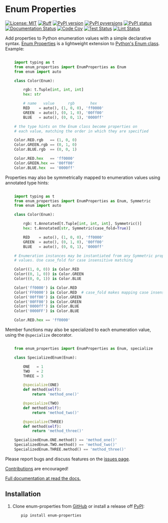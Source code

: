 # Enum Properties

[![License: MIT](https://img.shields.io/badge/License-MIT-blue.svg)](https://opensource.org/licenses/MIT)
[![Ruff](https://img.shields.io/endpoint?url=https://raw.githubusercontent.com/astral-sh/ruff/main/assets/badge/v2.json)](https://github.com/astral-sh/ruff)
[![PyPI version](https://badge.fury.io/py/enum-properties.svg)](https://pypi.python.org/pypi/enum-properties/)
[![PyPI pyversions](https://img.shields.io/pypi/pyversions/enum-properties.svg)](https://pypi.python.org/pypi/enum-properties/)
[![PyPI status](https://img.shields.io/pypi/status/enum-properties.svg)](https://pypi.python.org/pypi/enum-properties)
[![Documentation Status](https://readthedocs.org/projects/enum-properties/badge/?version=latest)](http://enum-properties.readthedocs.io/?badge=latest/)
[![Code Cov](https://codecov.io/gh/bckohan/enum-properties/branch/main/graph/badge.svg?token=0IZOKN2DYL)](https://codecov.io/gh/bckohan/enum-properties)
[![Test Status](https://github.com/bckohan/enum-properties/workflows/Test/badge.svg?branch=main)](https://github.com/bckohan/enum-properties/actions/workflows/test.yml?query=branch:main)
[![Lint Status](https://github.com/bckohan/enum-properties/workflows/Lint/badge.svg?branch=main)](https://github.com/bckohan/enum-properties/actions/workflows/lint.yml?query=branch:main)

Add properties to Python enumeration values with a simple declarative syntax. [Enum Properties](https://enum-properties.readthedocs.io/en/latest) is a lightweight extension to [Python's Enum class](https://docs.python.org/3/library/enum.html). Example:

```python

    import typing as t
    from enum_properties import EnumProperties as Enum
    from enum import auto

    class Color(Enum):

        rgb: t.Tuple[int, int, int]
        hex: str

        # name   value      rgb       hex
        RED    = auto(), (1, 0, 0), 'ff0000'
        GREEN  = auto(), (0, 1, 0), '00ff00'
        BLUE   = auto(), (0, 0, 1), '0000ff'

    # the type hints on the Enum class become properties on
    # each value, matching the order in which they are specified

    Color.RED.rgb   == (1, 0, 0)
    Color.GREEN.rgb == (0, 1, 0)
    Color.BLUE.rgb  == (0, 0, 1)

    Color.RED.hex   == 'ff0000'
    Color.GREEN.hex == '00ff00'
    Color.BLUE.hex  == '0000ff'

```

Properties may also be symmetrically mapped to enumeration values using annotated type hints:

```python

    import typing as t
    from enum_properties import EnumProperties as Enum, Symmetric
    from enum import auto

    class Color(Enum):

        rgb: t.Annotated[t.Tuple[int, int, int], Symmetric()]
        hex: t.Annotated[str, Symmetric(case_fold=True)]

        RED    = auto(), (1, 0, 0), 'ff0000'
        GREEN  = auto(), (0, 1, 0), '00ff00'
        BLUE   = auto(), (0, 0, 1), '0000ff'

    # Enumeration instances may be instantiated from any Symmetric property
    # values. Use case_fold for case insensitive matching

    Color((1, 0, 0)) is Color.RED
    Color((0, 1, 0)) is Color.GREEN
    Color((0, 0, 1)) is Color.BLUE

    Color('ff0000') is Color.RED
    Color('FF0000') is Color.RED  # case_fold makes mapping case insensitive
    Color('00ff00') is Color.GREEN
    Color('00FF00') is Color.GREEN
    Color('0000ff') is Color.BLUE
    Color('0000FF') is Color.BLUE

    Color.RED.hex == 'ff0000'

```

Member functions may also be specialized to each enumeration value, using the ``@specialize`` decorator.

```python

    from enum_properties import EnumProperties as Enum, specialize

    class SpecializedEnum(Enum):

        ONE   = 1
        TWO   = 2
        THREE = 3

        @specialize(ONE)
        def method(self):
            return 'method_one()'

        @specialize(TWO)
        def method(self):
            return 'method_two()'

        @specialize(THREE)
        def method(self):
            return 'method_three()'

    SpecializedEnum.ONE.method() == 'method_one()'
    SpecializedEnum.TWO.method() == 'method_two()'
    SpecializedEnum.THREE.method() == 'method_three()'

```

Please report bugs and discuss features on the [issues page](https://github.com/bckohan/enum-properties/issues).

[Contributions](https://github.com/bckohan/enum-properties/blob/main/CONTRIBUTING.rst) are encouraged!

[Full documentation at read the docs.](https://enum-properties.readthedocs.io/en/latest)

## Installation

1. Clone enum-properties from [GitHub](https://github.com/bckohan/enum-properties) or install a release off [PyPI](https://pypi.org/project/enum-properties/):

```bash
       pip install enum-properties
```
